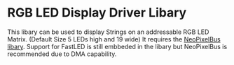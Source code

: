 # RGB LED Display Driver Libary
This libary can be used to display Strings on an addressable RGB LED Matrix. (Default Size 5 LEDs high and 19 wide)
It requires the [NeoPixelBus libary](https://github.com/Makuna/NeoPixelBus). Support for FastLED is still embbeded in the libary but NeoPixelBus is recommended due to DMA capability.
